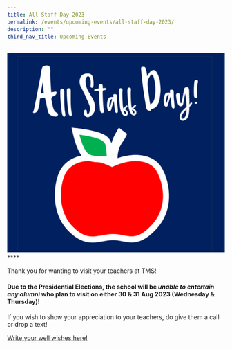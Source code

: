 ```yaml
---
title: All Staff Day 2023
permalink: /events/upcoming-events/all-staff-day-2023/
description: ""
third_nav_title: Upcoming Events
---
```

![](/images/all%20staff%20day.png)****

Thank you for wanting to visit your teachers at TMS!
 
#### Due to the Presidential Elections, the school will be *unable to entertain any alumni* who plan to visit on either 30 & 31 Aug 2023 (Wednesday & Thursday)!

If you wish to show your appreciation to your teachers, do give them a call or drop a text!


[Write your well wishes here!](https://tinyurl.com/TMSAwishesASD2023)